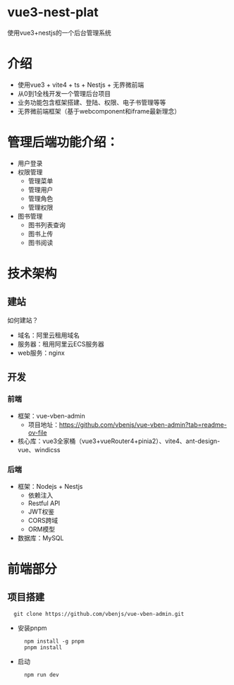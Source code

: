 # vue3-nest-plat
使用vue3+nestjs的一个后台管理系统

# 介绍
  * 使用vue3 + vite4 + ts + Nestjs + 无界微前端
  * 从0到1全栈开发一个管理后台项目
  * 业务功能包含框架搭建、登陆、权限、电子书管理等等
  * 无界微前端框架（基于webcomponent和iframe最新理念）

# 管理后端功能介绍：
  * 用户登录
  * 权限管理
    - 管理菜单
    - 管理用户
    - 管理角色
    - 管理权限
  * 图书管理
    - 图书列表查询
    - 图书上传
    - 图书阅读

# 技术架构
## 建站
  如何建站？
  * 域名：阿里云租用域名
  * 服务器：租用阿里云ECS服务器
  * web服务：nginx

## 开发
### 前端
  * 框架：vue-vben-admin 
    - 项目地址：https://github.com/vbenjs/vue-vben-admin?tab=readme-ov-file
  * 核心库：vue3全家桶（vue3+vueRouter4+pinia2）、vite4、ant-design-vue、windicss
  
### 后端
  * 框架：Nodejs + Nestjs
    - 依赖注入
    - Restful API
    - JWT权鉴
    - CORS跨域
    - ORM模型
  * 数据库：MySQL

# 前端部分
## 项目搭建
  ```
    git clone https://github.com/vbenjs/vue-vben-admin.git
  ```
  * 安装pnpm
    ```
      npm install -g pnpm
      pnpm install
    ```
  * 启动
    ```
      npm run dev
    ```
